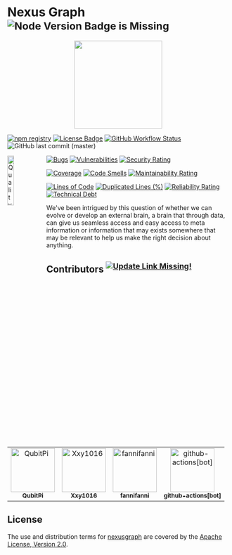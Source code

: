 Nexus Graph <sup>![Node Version Badge is Missing][node version badge]</sup>
===========

<div align="center">
<img src="https://raw.githubusercontent.com/paion-data/nexusgraph/master/docs/static/img/logo.svg" width="200px" />
</div>

[![npm registry][npm registry]](https://www.npmjs.com/package/@paiondata/nexusgraph)
[![License Badge][license badge]](https://www.apache.org/licenses/LICENSE-2.0)
[![GitHub Workflow Status][release status]](https://github.com/paion-data/nexusgraph/actions/workflows/ci-cd.yml)
![GitHub last commit (master)](https://img.shields.io/github/last-commit/paion-data/nexusgraph/master?logo=github&style=for-the-badge)

<a href="https://sonarcloud.io/summary/new_code?id=paion-data_nexusgraph">
    <img align="left" width="17%" alt="Quality gate" src="https://sonarcloud.io/api/project_badges/quality_gate?project=paion-data_nexusgraph">
</a>

[![Bugs](https://sonarcloud.io/api/project_badges/measure?project=paion-data_nexusgraph&metric=bugs)](https://sonarcloud.io/summary/new_code?id=paion-data_nexusgraph)
[![Vulnerabilities](https://sonarcloud.io/api/project_badges/measure?project=paion-data_nexusgraph&metric=vulnerabilities)](https://sonarcloud.io/summary/new_code?id=paion-data_nexusgraph)
[![Security Rating](https://sonarcloud.io/api/project_badges/measure?project=paion-data_nexusgraph&metric=security_rating)](https://sonarcloud.io/summary/new_code?id=paion-data_nexusgraph)

[![Coverage](https://sonarcloud.io/api/project_badges/measure?project=paion-data_nexusgraph&metric=coverage)](https://sonarcloud.io/summary/new_code?id=paion-data_nexusgraph)
[![Code Smells](https://sonarcloud.io/api/project_badges/measure?project=paion-data_nexusgraph&metric=code_smells)](https://sonarcloud.io/summary/new_code?id=paion-data_nexusgraph)
[![Maintainability Rating](https://sonarcloud.io/api/project_badges/measure?project=paion-data_nexusgraph&metric=sqale_rating)](https://sonarcloud.io/summary/new_code?id=paion-data_nexusgraph)

[![Lines of Code](https://sonarcloud.io/api/project_badges/measure?project=paion-data_nexusgraph&metric=ncloc)](https://sonarcloud.io/summary/new_code?id=paion-data_nexusgraph)
[![Duplicated Lines (%)](https://sonarcloud.io/api/project_badges/measure?project=paion-data_nexusgraph&metric=duplicated_lines_density)](https://sonarcloud.io/summary/new_code?id=paion-data_nexusgraph)
[![Reliability Rating](https://sonarcloud.io/api/project_badges/measure?project=paion-data_nexusgraph&metric=reliability_rating)](https://sonarcloud.io/summary/new_code?id=paion-data_nexusgraph)
[![Technical Debt](https://sonarcloud.io/api/project_badges/measure?project=paion-data_nexusgraph&metric=sqale_index)](https://sonarcloud.io/summary/new_code?id=paion-data_nexusgraph)

We've been intrigued by this question of whether we can evolve or develop an external brain, a brain that through data,
can give us seamless access and easy access to meta information or information that may exists somewhere that may be
relevant to help us make the right decision about anything.

Contributors <sup>[![Update Link Missing!](https://img.shields.io/badge/Click%20To%20Update-00AA00.svg?style=for-the-badge&logo=githubactions&logoColor=white)](https://github.com/paion-data/nexusgraph/actions/workflows/contributors.yml)</sup>
------------

<!-- readme: collaborators,contributors,bots -start -->
<table>
<tr>
    <td align="center">
        <a href="https://github.com/QubitPi">
            <img src="https://avatars.githubusercontent.com/u/16126939?v=4" width="100;" alt="QubitPi"/>
            <br />
            <sub><b>QubitPi</b></sub>
        </a>
    </td>
    <td align="center">
        <a href="https://github.com/Xxy1016">
            <img src="https://avatars.githubusercontent.com/u/125425805?v=4" width="100;" alt="Xxy1016"/>
            <br />
            <sub><b>Xxy1016</b></sub>
        </a>
    </td>
    <td align="center">
        <a href="https://github.com/fannifanni">
            <img src="https://avatars.githubusercontent.com/u/135085401?v=4" width="100;" alt="fannifanni"/>
            <br />
            <sub><b>fannifanni</b></sub>
        </a>
    </td>
    <td align="center">
        <a href="https://github.com/github-actions[bot]">
            <img src="https://avatars.githubusercontent.com/in/15368?v=4" width="100;" alt="github-actions[bot]"/>
            <br />
            <sub><b>github-actions[bot]</b></sub>
        </a>
    </td></tr>
</table>
<!-- readme: collaborators,contributors,bots -end -->

License
-------

The use and distribution terms for [nexusgraph][nexusgraph documentation] are covered by the
[Apache License, Version 2.0][Apache License, Version 2.0].

[Apache License, Version 2.0]: http://www.apache.org/licenses/LICENSE-2.0.html

[license badge]: https://img.shields.io/badge/Apache%202.0-F25910.svg?style=for-the-badge&logo=Apache&logoColor=white

[nexusgraph documentation]: https://paion-data.github.io/nexusgraph/

[node version badge]: https://img.shields.io/node/v/@paiondata/nexusgraph?logo=Node.js&logoColor=white&style=for-the-badge
[npm registry]: https://img.shields.io/npm/v/@paiondata/nexusgraph?logo=npm&style=for-the-badge

[release status]: https://img.shields.io/github/actions/workflow/status/paion-data/nexusgraph/ci-cd.yml?branch=master&logo=github&style=for-the-badge
